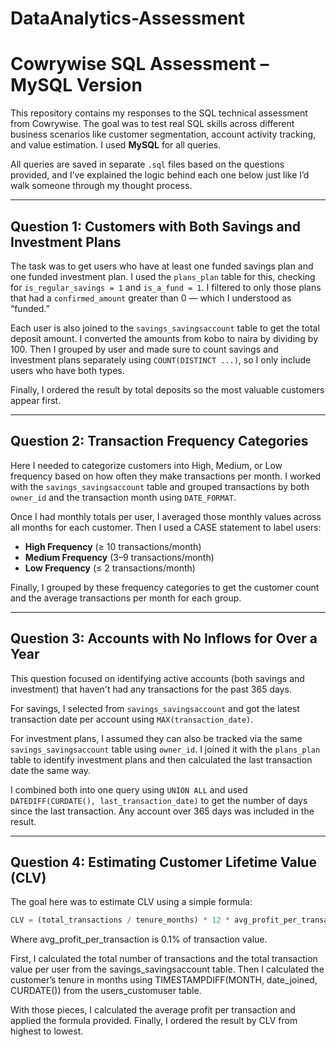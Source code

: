 # DataAnalytics-Assessment

# Cowrywise SQL Assessment – MySQL Version

This repository contains my responses to the SQL technical assessment from Cowrywise. The goal was to test real SQL skills across different business scenarios like customer segmentation, account activity tracking, and value estimation. I used **MySQL** for all queries.

All queries are saved in separate `.sql` files based on the questions provided, and I’ve explained the logic behind each one below just like I’d walk someone through my thought process.

---

## Question 1: Customers with Both Savings and Investment Plans

The task was to get users who have at least one funded savings plan and one funded investment plan. I used the `plans_plan` table for this, checking for `is_regular_savings = 1` and `is_a_fund = 1`. I filtered to only those plans that had a `confirmed_amount` greater than 0 — which I understood as “funded.”

Each user is also joined to the `savings_savingsaccount` table to get the total deposit amount. I converted the amounts from kobo to naira by dividing by 100. Then I grouped by user and made sure to count savings and investment plans separately using `COUNT(DISTINCT ...)`, so I only include users who have both types.

Finally, I ordered the result by total deposits so the most valuable customers appear first.

---

## Question 2: Transaction Frequency Categories

Here I needed to categorize customers into High, Medium, or Low frequency based on how often they make transactions per month. I worked with the `savings_savingsaccount` table and grouped transactions by both `owner_id` and the transaction month using `DATE_FORMAT`.

Once I had monthly totals per user, I averaged those monthly values across all months for each customer. Then I used a CASE statement to label users:

- **High Frequency** (≥ 10 transactions/month)
- **Medium Frequency** (3–9 transactions/month)
- **Low Frequency** (≤ 2 transactions/month)

Finally, I grouped by these frequency categories to get the customer count and the average transactions per month for each group.

---

## Question 3: Accounts with No Inflows for Over a Year

This question focused on identifying active accounts (both savings and investment) that haven't had any transactions for the past 365 days.

For savings, I selected from `savings_savingsaccount` and got the latest transaction date per account using `MAX(transaction_date)`.

For investment plans, I assumed they can also be tracked via the same `savings_savingsaccount` table using `owner_id`. I joined it with the `plans_plan` table to identify investment plans and then calculated the last transaction date the same way.

I combined both into one query using `UNION ALL` and used `DATEDIFF(CURDATE(), last_transaction_date)` to get the number of days since the last transaction. Any account over 365 days was included in the result.

---

## Question 4: Estimating Customer Lifetime Value (CLV)

The goal here was to estimate CLV using a simple formula:

```sql
CLV = (total_transactions / tenure_months) * 12 * avg_profit_per_transaction
```
Where avg_profit_per_transaction is 0.1% of transaction value.

First, I calculated the total number of transactions and the total transaction value per user from the savings_savingsaccount table. Then I calculated the customer’s tenure in months using TIMESTAMPDIFF(MONTH, date_joined, CURDATE()) from the users_customuser table.

With those pieces, I calculated the average profit per transaction and applied the formula provided. Finally, I ordered the result by CLV from highest to lowest.

